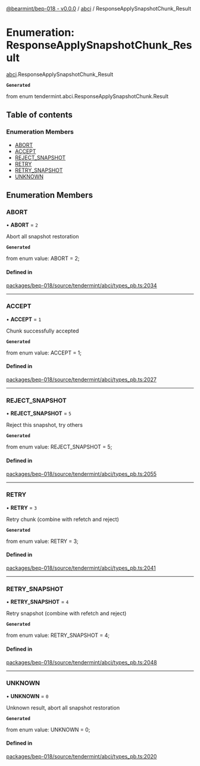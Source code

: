 [@bearmint/bep-018 - v0.0.0](../README.md) / [abci](../modules/abci.md) / ResponseApplySnapshotChunk\_Result

# Enumeration: ResponseApplySnapshotChunk\_Result

[abci](../modules/abci.md).ResponseApplySnapshotChunk_Result

**`Generated`**

from enum tendermint.abci.ResponseApplySnapshotChunk.Result

## Table of contents

### Enumeration Members

- [ABORT](abci.ResponseApplySnapshotChunk_Result.md#abort)
- [ACCEPT](abci.ResponseApplySnapshotChunk_Result.md#accept)
- [REJECT\_SNAPSHOT](abci.ResponseApplySnapshotChunk_Result.md#reject_snapshot)
- [RETRY](abci.ResponseApplySnapshotChunk_Result.md#retry)
- [RETRY\_SNAPSHOT](abci.ResponseApplySnapshotChunk_Result.md#retry_snapshot)
- [UNKNOWN](abci.ResponseApplySnapshotChunk_Result.md#unknown)

## Enumeration Members

### ABORT

• **ABORT** = ``2``

Abort all snapshot restoration

**`Generated`**

from enum value: ABORT = 2;

#### Defined in

[packages/bep-018/source/tendermint/abci/types_pb.ts:2034](https://github.com/bearmint/bearmint/blob/main/packages/bep-018/source/tendermint/abci/types_pb.ts#L2034)

___

### ACCEPT

• **ACCEPT** = ``1``

Chunk successfully accepted

**`Generated`**

from enum value: ACCEPT = 1;

#### Defined in

[packages/bep-018/source/tendermint/abci/types_pb.ts:2027](https://github.com/bearmint/bearmint/blob/main/packages/bep-018/source/tendermint/abci/types_pb.ts#L2027)

___

### REJECT\_SNAPSHOT

• **REJECT\_SNAPSHOT** = ``5``

Reject this snapshot, try others

**`Generated`**

from enum value: REJECT_SNAPSHOT = 5;

#### Defined in

[packages/bep-018/source/tendermint/abci/types_pb.ts:2055](https://github.com/bearmint/bearmint/blob/main/packages/bep-018/source/tendermint/abci/types_pb.ts#L2055)

___

### RETRY

• **RETRY** = ``3``

Retry chunk (combine with refetch and reject)

**`Generated`**

from enum value: RETRY = 3;

#### Defined in

[packages/bep-018/source/tendermint/abci/types_pb.ts:2041](https://github.com/bearmint/bearmint/blob/main/packages/bep-018/source/tendermint/abci/types_pb.ts#L2041)

___

### RETRY\_SNAPSHOT

• **RETRY\_SNAPSHOT** = ``4``

Retry snapshot (combine with refetch and reject)

**`Generated`**

from enum value: RETRY_SNAPSHOT = 4;

#### Defined in

[packages/bep-018/source/tendermint/abci/types_pb.ts:2048](https://github.com/bearmint/bearmint/blob/main/packages/bep-018/source/tendermint/abci/types_pb.ts#L2048)

___

### UNKNOWN

• **UNKNOWN** = ``0``

Unknown result, abort all snapshot restoration

**`Generated`**

from enum value: UNKNOWN = 0;

#### Defined in

[packages/bep-018/source/tendermint/abci/types_pb.ts:2020](https://github.com/bearmint/bearmint/blob/main/packages/bep-018/source/tendermint/abci/types_pb.ts#L2020)
